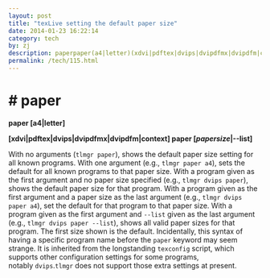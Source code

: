 ```yaml
---
layout: post
title: "texLive setting the default paper size"
date: 2014-01-23 16:22:14
category: tech
by: zj
description: paperpaper(a4|letter)(xdvi|pdftex|dvips|dvipdfmx|dvipdfm|context)paper(papersize|--list)Withnoarguments(tlmgrpaper),showsthedefaultpapersizesetting
permalink: /tech/115.html
---
```

#  # paper ##

**paper \[a4|letter\]**

**\[xdvi|pdftex|dvips|dvipdfmx|dvipdfm|context\] paper \[*papersize*|--list\]**

With no arguments (`tlmgr paper`), shows the default paper size setting for all known programs. With one argument (e.g., `tlmgr paper a4`), sets the default for all known programs to that paper size. With a program given as the first argument and no paper size specified (e.g., `tlmgr dvips paper`), shows the default paper size for that program. With a program given as the first argument and a paper size as the last argument (e.g., `tlmgr dvips paper a4`), set the default for that program to that paper size. With a program given as the first argument and `--list` given as the last argument (e.g., `tlmgr dvips paper --list`), shows all valid paper sizes for that program. The first size shown is the default. Incidentally, this syntax of having a specific program name before the `paper` keyword may seem strange. It is inherited from the longstanding `texconfig` script, which supports other configuration settings for some programs, notably `dvips`.`tlmgr` does not support those extra settings at present.  
